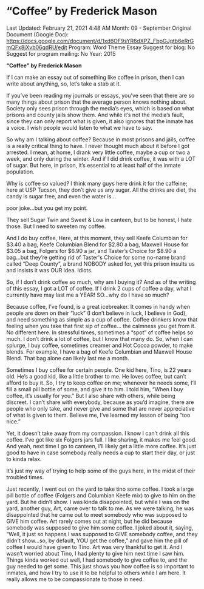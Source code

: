 # “Coffee” by Frederick Mason

Last Updated: February 21, 2021 4:48 AM
Month: 09 - September
Original Document (Google Doc): https://docs.google.com/document/d/1xd6OF9sYR6dXPZ_FbpGJgtb6eRrGmQFx8jXvb06qdRU/edit
Program: Word Theme Essay
Suggest for blog: No
Suggest for program mailing: No
Year: 2015

**“Coffee” by Frederick Mason**

If I can make an essay out of something like coffee in prison, then I can write about anything, so, let’s take a stab at it.

If you’ve been reading my journals or essays, you’ve seen that there are so many things about prison that the average person knows nothing about. Society only sees prison through the media’s eyes, which is based on what prisons and county jails show them. And while it’s not the media’s fault, since they can only report what is given, it also ignores that the inmate has a voice. I wish people would listen to what we have to say.

So why am I talking about coffee? Because in most prisons and jails, coffee is a really critical thing to have. I never thought much about it before I got arrested. I mean, at home, I drank very little coffee, maybe a cup or two a week, and only during the winter. And if I did drink coffee, it was with a LOT of sugar. But here, in prison, it’s essential to at least half of the inmate population.

Why is coffee so valued? I think many guys here drink it for the caffeine; here at USP Tucson, they don’t give us any sugar. All the drinks are diet, the candy is sugar free, and even the water is…

poor joke...but you get my point.

They sell Sugar Twin and Sweet & Low in canteen, but to be honest, I hate those. But I need to sweeten my coffee.

And I do buy coffee, Here, at this moment, they sell Keefe Columbian for $3.40 a bag, Keefe Columbian Blend for $2.80 a bag, Maxwell House for $3.05 a bag, Folgers for $6.90 a jar, and Taster’s Choice for $8.90 a bag...but they’re getting rid of Taster's Choice for some no-name brand called “Deep County”, a brand NOBODY asked for, yet this prison insults us and insists it was OUR idea. Idiots.

So, if I don’t drink coffee so much, why am I buying it? And as of the writing of this essay, I got a LOT of coffee. If I drink 2 cups of coffee a day, what I currently have may last me a YEAR! SO...why do I have so much?

Because coffee, I’ve found, is a great icebreaker. It comes in handy when people are down on their “luck” (I don’t believe in luck, I believe in God), and need something as simple as a cup of coffee. Coffee drinkers know that feeling when you take that first sip of coffee… the calmness you get from it. No different here. In stressful times, sometimes a “spot” of coffee helps so much. I don’t drink a lot of coffee, but I know that many do. So, when I can splurge, I buy coffee, sometimes creamer and Hot Cocoa powder, to make blends. For example, I have a bag of Keefe Columbian and Maxwell House Blend. That bag alone can likely last me a month.

Sometimes I buy coffee for certain people. One kid here, Tino, is 22 years old. He’s a good kid, like a little brother to me. He loves coffee, but can’t afford to buy it. So, I try to keep coffee on me; whenever he needs some, I’ll fill a small pill bottle of some, and give it to him. I told him, “When I buy coffee, it’s usually for you.” But I also share with others, while being discreet. I can’t share with everybody, because as you’d imagine, there are people who only take, and never give and some that are never appreciative of what is given to them. Believe me, I’ve learned my lesson of being “too nice.”

Yet, it doesn’t take away from my compassion. I know I can’t drink all this coffee. I’ve got like six Folgers jars full. I like sharing, it makes me feel good. And yeah, next time I go to canteen, I’ll likely get a little more coffee. It’s just good to have in case somebody really needs a cup to start their day, or just to kinda relax.

It’s just my way of trying to help some of the guys here, in the midst of their troubled times.

Just recently, I went out on the yard to take tino some coffee. I took a large pill bottle of coffee (Folgers and Columbian Keefe mix) to give to him on the yard. But he didn’t show. I was kinda disappointed, but while I was on the yard, another guy, Art, came over to talk to me. As we were talking, he was disappointed that he came out to meet somebody who was supposed to GIVE him coffee. Art rarely comes out at night, but he did because somebody was supposed to give him some coffee. I joked about it, saying, “Well, it just so happens I was supposed to GIVE somebody coffee, and they didn’t show...so, by default, YOU get the coffee,” and gave him the pill of coffee I would have given to Tino. Art was very thankful to get it. And I wasn’t worried about Tino, I had plenty to give him next time I saw him. Things kinda worked out well, I had somebody to give coffee to, and the guy needed to get some. This just shows you how coffee is so important to inmates, and how I try to use it to be helpful to others while I am here. It really allows me to be compassionate to those in need.